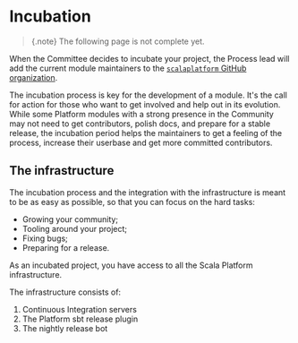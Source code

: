 # Incubation

> {.note}
> The following page is not complete yet.

When the Committee decides to incubate your project, the Process lead
will add the current module maintainers to the [`scalaplatform` GitHub organization](https://github.com/scalaplatform).

The incubation process is key for the development of a module. It's the call for
action for those who want to get involved and help out in its evolution. While
some Platform modules with a strong presence in the Community may not need to get
contributors, polish docs, and prepare for a stable release, the incubation period
helps the maintainers to get a feeling of the process, increase their userbase and get
more committed contributors.

## The infrastructure

The incubation process and the integration with the infrastructure
is meant to be as easy as possible, so that you can focus on the hard tasks:
* Growing your community;
* Tooling around your project;
* Fixing bugs;
* Preparing for a release.

As an incubated project, you have access to all the Scala Platform infrastructure.

The infrastructure consists of:

1. Continuous Integration servers
1. The Platform sbt release plugin
1. The nightly release bot
